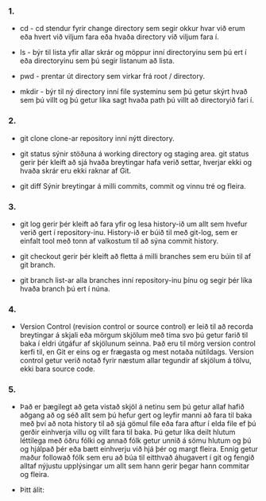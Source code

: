 ### 1.
* cd - cd stendur fyrir change directory sem segir okkur hvar við erum eða hvert við viljum fara eða hvaða  directory við viljum fara í.

* ls - býr til lista yfir allar skrár og möppur inní directoryinu sem þú ert í eða directoryinu sem þú segir listanum að lista.

* pwd - prentar út directory sem virkar frá root / directory.
  
* mkdir - býr til ný directory inní file systeminu sem þú getur skýrt hvað sem þú villt og þú getur líka sagt hvaða path þú villt að directoryið fari í.

### 2.
* git clone clone-ar repository inní nýtt directory.

* git status  sýnir stöðuna á working directory og staging area. git status gerir þér kleift að sjá hvaða breytingar hafa verið settar, hverjar ekki og hvaða skrár eru ekki raknar af Git.

* git diff Sýnir breytingar á milli commits, commit og vinnu tré og fleira.

### 3.
* git log  gerir þér kleift að fara yfir og lesa history-ið um allt sem hvefur verið gert í repository-inu. History-ið er búið til með git-log, sem er einfalt tool með tonn af valkostum til að sýna commit history.

* git checkout gerir þér kleift að fletta á milli branches sem eru búin til af git branch.
  
* git branch list-ar alla branches inní repository-inu þínu og segir þér líka hvaða branch þú ert í núna.

### 4.

* Version Control (revision control or source control) er leið til að recorda breytingar á skjali eða mörgum skjölum með tíma svo þú getur farið til baka í eldri útgáfur af skjölunum seinna. Það eru til mörg version control kerfi til, en Git er eins og er frægasta og mest notaða nútildags. Version control getur verið notað fyrir næstum allar tegundir af skjölum á tölvu, ekki bara source code.

### 5.

* Það er þægilegt að geta vistað skjöl á netinu sem þú getur allaf hafið aðgang að og séð allt sem þú hefur gert og leyfir manni að fara til baka með því að nota history til að sjá gömul file eða fara aftur í elda file ef þú gerðir einhverja villu og villt fara til baka. Þú getur líka deilt hlutum léttilega með öðru fólki og annað fólk getur unnið á sömu hlutum og þú og hjálpað þér eða bætt einhverju við hjá þér og margt fleira. Ennig getur maður followað fólk sem eru að búa til eitthvað áhugavert í git og fengið alltaf nýjustu upplýsingar um allt sem hann gerir þegar hann commitar og fleira.

* Þitt álit: